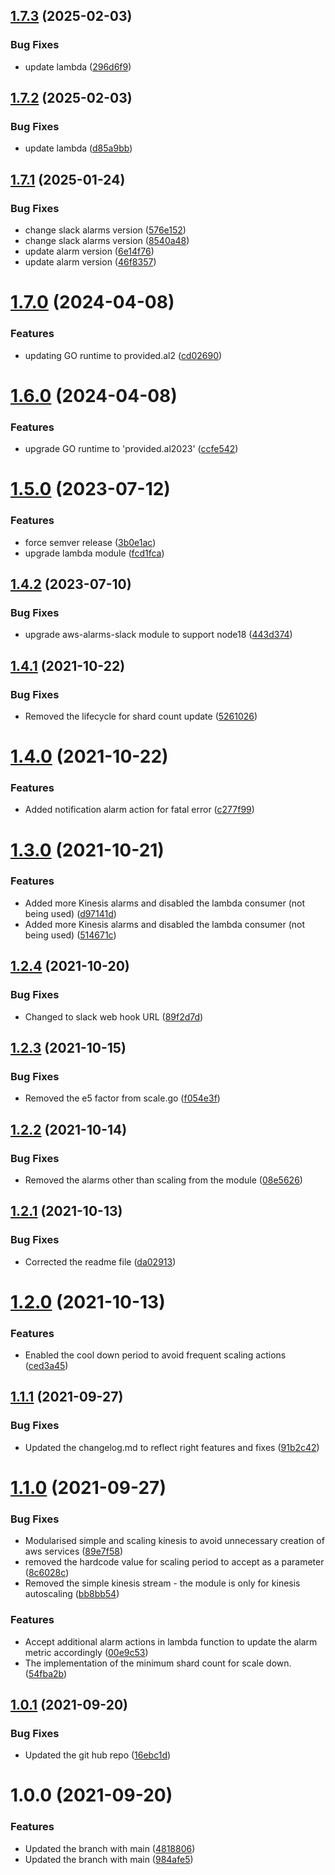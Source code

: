 ## [1.7.3](http://bitbucket.org/adaptavistlabs/module-kinesis-stream/compare/v1.7.2...v1.7.3) (2025-02-03)


### Bug Fixes

* update lambda ([296d6f9](http://bitbucket.org/adaptavistlabs/module-kinesis-stream/commits/296d6f9b845254be563926ca09d8a1e5a4eac160))

## [1.7.2](http://bitbucket.org/adaptavistlabs/module-kinesis-stream/compare/v1.7.1...v1.7.2) (2025-02-03)


### Bug Fixes

* update lambda ([d85a9bb](http://bitbucket.org/adaptavistlabs/module-kinesis-stream/commits/d85a9bb29e647383e0e9d06c9065ef05fee3c4dd))

## [1.7.1](http://bitbucket.org/adaptavistlabs/module-kinesis-stream/compare/v1.7.0...v1.7.1) (2025-01-24)


### Bug Fixes

* change slack alarms version ([576e152](http://bitbucket.org/adaptavistlabs/module-kinesis-stream/commits/576e152811526519c73ae026a5c817a6531ebd64))
* change slack alarms version ([8540a48](http://bitbucket.org/adaptavistlabs/module-kinesis-stream/commits/8540a4884b1d5cb90728d73d6a7eab29ed4f688b))
* update alarm version ([6e14f76](http://bitbucket.org/adaptavistlabs/module-kinesis-stream/commits/6e14f7632f603c276393da8115bbdd6278727586))
* update alarm version ([46f8357](http://bitbucket.org/adaptavistlabs/module-kinesis-stream/commits/46f83572bcf323abe651e849e1981bbf5a1b0fcc))

# [1.7.0](http://bitbucket.org/adaptavistlabs/module-kinesis-stream/compare/v1.6.0...v1.7.0) (2024-04-08)


### Features

* updating GO runtime to provided.al2 ([cd02690](http://bitbucket.org/adaptavistlabs/module-kinesis-stream/commits/cd02690ba4eb0737630eeabf4944b4a55bc5a54c))

# [1.6.0](http://bitbucket.org/adaptavistlabs/module-kinesis-stream/compare/v1.5.0...v1.6.0) (2024-04-08)


### Features

* upgrade GO runtime to 'provided.al2023' ([ccfe542](http://bitbucket.org/adaptavistlabs/module-kinesis-stream/commits/ccfe542c9c8dc6451850a0ee774a5fb555e56140))

# [1.5.0](http://bitbucket.org/adaptavistlabs/module-kinesis-stream/compare/v1.4.2...v1.5.0) (2023-07-12)


### Features

* force semver release ([3b0e1ac](http://bitbucket.org/adaptavistlabs/module-kinesis-stream/commits/3b0e1ac283953c946ead9aef56fd583766ffcb9f))
* upgrade lambda module ([fcd1fca](http://bitbucket.org/adaptavistlabs/module-kinesis-stream/commits/fcd1fca4d19ee31508eed4942b4bd676e522df44))

## [1.4.2](http://bitbucket.org/adaptavistlabs/module-kinesis-stream/compare/v1.4.1...v1.4.2) (2023-07-10)


### Bug Fixes

* upgrade aws-alarms-slack module to support node18 ([443d374](http://bitbucket.org/adaptavistlabs/module-kinesis-stream/commits/443d374a0d7e399ad9ebf201179b01378205ce24))

## [1.4.1](http://bitbucket.org/adaptavistlabs/module-kinesis-stream/compare/v1.4.0...v1.4.1) (2021-10-22)


### Bug Fixes

* Removed the lifecycle for shard count update ([5261026](http://bitbucket.org/adaptavistlabs/module-kinesis-stream/commits/5261026478e898f14c317dc71d443251f9516208))

# [1.4.0](http://bitbucket.org/adaptavistlabs/module-kinesis-stream/compare/v1.3.0...v1.4.0) (2021-10-22)


### Features

* Added notification alarm action for fatal error ([c277f99](http://bitbucket.org/adaptavistlabs/module-kinesis-stream/commits/c277f997b25a3f48cf01662eea39847074da0271))

# [1.3.0](http://bitbucket.org/adaptavistlabs/module-kinesis-stream/compare/v1.2.4...v1.3.0) (2021-10-21)


### Features

* Added more Kinesis alarms and disabled the lambda consumer (not being used) ([d97141d](http://bitbucket.org/adaptavistlabs/module-kinesis-stream/commits/d97141dfd3d744383c9d9dc54c2cf6174bc41fe1))
* Added more Kinesis alarms and disabled the lambda consumer (not being used) ([514671c](http://bitbucket.org/adaptavistlabs/module-kinesis-stream/commits/514671c08c1f3e17ec5fdc957ad36dd698e63619))

## [1.2.4](http://bitbucket.org/adaptavistlabs/module-kinesis-stream/compare/v1.2.3...v1.2.4) (2021-10-20)


### Bug Fixes

* Changed to slack web hook URL ([89f2d7d](http://bitbucket.org/adaptavistlabs/module-kinesis-stream/commits/89f2d7d5a0e42421741a94a29a20a7e6f475198e))

## [1.2.3](http://bitbucket.org/adaptavistlabs/module-kinesis-stream/compare/v1.2.2...v1.2.3) (2021-10-15)


### Bug Fixes

* Removed the e5 factor from scale.go ([f054e3f](http://bitbucket.org/adaptavistlabs/module-kinesis-stream/commits/f054e3f4e008cf5913ee6e2da0f7d3b3d480f099))

## [1.2.2](http://bitbucket.org/adaptavistlabs/module-kinesis-stream/compare/v1.2.1...v1.2.2) (2021-10-14)


### Bug Fixes

* Removed the alarms other than scaling from the module ([08e5626](http://bitbucket.org/adaptavistlabs/module-kinesis-stream/commits/08e5626204927a27e041319556e8fca52b0c4b69))

## [1.2.1](http://bitbucket.org/adaptavistlabs/module-kinesis-stream/compare/v1.2.0...v1.2.1) (2021-10-13)


### Bug Fixes

* Corrected the readme file ([da02913](http://bitbucket.org/adaptavistlabs/module-kinesis-stream/commits/da0291349b989c27d05318142b922fad09fffc13))

# [1.2.0](http://bitbucket.org/adaptavistlabs/module-kinesis-stream/compare/v1.1.1...v1.2.0) (2021-10-13)


### Features

* Enabled the cool down period to avoid frequent scaling actions ([ced3a45](http://bitbucket.org/adaptavistlabs/module-kinesis-stream/commits/ced3a45013f8a4cf8f9c3607469d8a32ed9094cd))

## [1.1.1](http://bitbucket.org/adaptavistlabs/module-kinesis-stream/compare/v1.1.0...v1.1.1) (2021-09-27)


### Bug Fixes

* Updated the changelog.md to reflect right features and fixes ([91b2c42](http://bitbucket.org/adaptavistlabs/module-kinesis-stream/commits/91b2c42f1118a9afae88318152e1f76749fc040f))

# [1.1.0](http://bitbucket.org/adaptavistlabs/module-kinesis-stream/compare/v1.0.1...v1.1.0) (2021-09-27)


### Bug Fixes

* Modularised simple and scaling kinesis to avoid unnecessary creation of aws services ([89e7f58](http://bitbucket.org/adaptavistlabs/module-kinesis-stream/commits/89e7f58dc243e6a59653e4789a17f270bb0b4c8b))
* removed the hardcode value for scaling period to accept as a parameter ([8c6028c](http://bitbucket.org/adaptavistlabs/module-kinesis-stream/commits/8c6028ccc6d6c69ab096e196cf0eac3bb5b2f9c6))
* Removed the simple kinesis stream - the module is only for kinesis autoscaling ([bb8bb54](http://bitbucket.org/adaptavistlabs/module-kinesis-stream/commits/bb8bb54d24eb0c867eabdee8e030f697734d8811))

### Features

*  Accept additional alarm actions in lambda function to update the alarm metric accordingly ([00e9c53](http://bitbucket.org/adaptavistlabs/module-kinesis-stream/commits/00e9c536006f849c5347578f285ed03ae99e3586))
*  The implementation of the minimum shard count for scale down. ([54fba2b](http://bitbucket.org/adaptavistlabs/module-kinesis-stream/commits/54fba2b7b3632ed06e82b5ec2ee5d7fe65622a04))

## [1.0.1](http://bitbucket.org/adaptavistlabs/module-kinesis-stream/compare/v1.0.0...v1.0.1) (2021-09-20)


### Bug Fixes

* Updated the git hub repo ([16ebc1d](http://bitbucket.org/adaptavistlabs/module-kinesis-stream/commits/16ebc1d040973d27e4aef3ab67494a688c359eed))

# 1.0.0 (2021-09-20)


### Features

* Updated the branch with main ([4818806](http://bitbucket.org/adaptavistlabs/module-kinesis-stream/commits/48188066306accfcbaa36b01ec6ff9509794d94c))
* Updated the branch with main ([984afe5](http://bitbucket.org/adaptavistlabs/module-kinesis-stream/commits/984afe5c9aab92a641fd5baee1d0d98d42603a1c))
